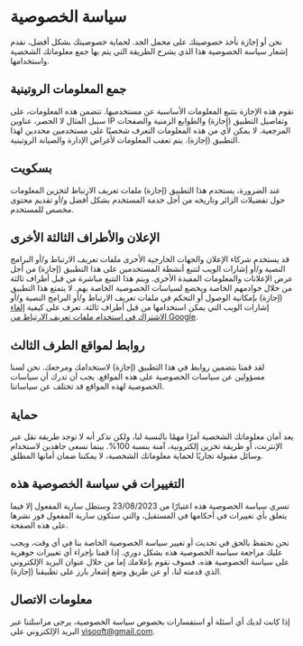 # سياسة الخصوصية

نحن أو إجازة نأخذ خصوصيتك على محمل الجد. لحماية خصوصيتك بشكل أفضل، نقدم إشعار سياسة الخصوصية هذا الذي يشرح الطريقة التي يتم بها جمع معلوماتك الشخصية واستخدامها.


## جمع المعلومات الروتينية

تقوم هذه الإجازة بتتبع المعلومات الأساسية عن مستخدميها. تتضمن هذه المعلومات، على سبيل المثال لا الحصر، عناوين IP وتفاصيل التطبيق (إجازة) والطوابع الزمنية والصفحات المرجعية. لا يمكن لأي من هذه المعلومات التعرف شخصيًا على مستخدمين محددين لهذا التطبيق (إجازة). يتم تعقب المعلومات لأغراض الإدارة والصيانة الروتينية.


## بسكويت

عند الضرورة، يستخدم هذا التطبيق (إجازة) ملفات تعريف الارتباط لتخزين المعلومات حول تفضيلات الزائر وتاريخه من أجل خدمة المستخدم بشكل أفضل و/أو تقديم محتوى مخصص للمستخدم.


## الإعلان والأطراف الثالثة الأخرى

قد يستخدم شركاء الإعلان والجهات الخارجية الأخرى ملفات تعريف الارتباط و/أو البرامج النصية و/أو إشارات الويب لتتبع أنشطة المستخدمين على هذا التطبيق (إجازة) من أجل عرض الإعلانات والمعلومات المفيدة الأخرى. ويتم هذا التتبع مباشرة من قبل أطراف ثالثة من خلال خوادمهم الخاصة ويخضع لسياسات الخصوصية الخاصة بهم. لا يتمتع هذا التطبيق (إجازة) بإمكانية الوصول أو التحكم في ملفات تعريف الارتباط و/أو البرامج النصية و/أو إشارات الويب التي يمكن استخدامها من قبل أطراف ثالثة. تعرف على كيفية [إلغاء الاشتراك في استخدام ملفات تعريف الارتباط من Google](http://www.google.com/privacy_ads.html).


## روابط لمواقع الطرف الثالث

لقد قمنا بتضمين روابط في هذا التطبيق (إجازة) لاستخدامك ومرجعك. نحن لسنا مسؤولين عن سياسات الخصوصية على هذه المواقع. يجب أن تدرك أن سياسات الخصوصية لهذه المواقع قد تختلف عن سياساتنا.


## حماية

يعد أمان معلوماتك الشخصية أمرًا مهمًا بالنسبة لنا، ولكن تذكر أنه لا توجد طريقة نقل عبر الإنترنت، أو طريقة تخزين إلكترونية، آمنة بنسبة 100%. بينما نسعى جاهدين لاستخدام وسائل مقبولة تجاريًا لحماية معلوماتك الشخصية، لا يمكننا ضمان أمانها المطلق.


## التغييرات في سياسة الخصوصية هذه

تسري سياسة الخصوصية هذه اعتبارًا من 23/08/2023 وستظل سارية المفعول إلا فيما يتعلق بأي تغييرات في أحكامها في المستقبل، والتي ستكون سارية المفعول فور نشرها على هذه الصفحة.

نحن نحتفظ بالحق في تحديث أو تغيير سياسة الخصوصية الخاصة بنا في أي وقت، ويجب عليك مراجعة سياسة الخصوصية هذه بشكل دوري. إذا قمنا بإجراء أي تغييرات جوهرية على سياسة الخصوصية هذه، فسوف نقوم بإعلامك إما من خلال عنوان البريد الإلكتروني الذي قدمته لنا، أو عن طريق وضع إشعار بارز على تطبيقنا (إجازة).


## معلومات الاتصال

إذا كانت لديك أي أسئلة أو استفسارات بخصوص سياسة الخصوصية، يرجى مراسلتنا عبر البريد الإلكتروني على visooft@gmail.com.
